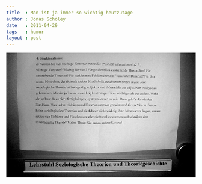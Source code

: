 ```yaml
---
title  : Man ist ja immer so wichtig heutzutage
author : Jonas Schöley
date   : 2011-04-29
tags   : humor
layout : post
---
```


![](/assets/2011-04-29-man_ist_ja_immer_so_wichtig_heutzutage/wichtig.jpg)